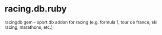 racing.db.ruby
==============

racingdb gem - sport.db addon for racing (e.g. formula 1, tour de france, ski racing, marathons, etc.)
